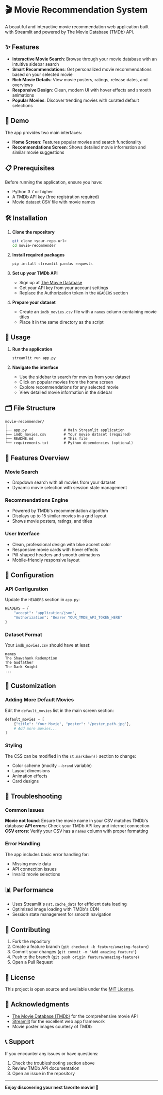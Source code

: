 # 🎬 Movie Recommendation System

A beautiful and interactive movie recommendation web application built with Streamlit and powered by The Movie Database (TMDb) API.

## ✨ Features

- **Interactive Movie Search**: Browse through your movie database with an intuitive sidebar search
- **Smart Recommendations**: Get personalized movie recommendations based on your selected movie
- **Rich Movie Details**: View movie posters, ratings, release dates, and overviews
- **Responsive Design**: Clean, modern UI with hover effects and smooth animations
- **Popular Movies**: Discover trending movies with curated default selections

## 🚀 Demo

The app provides two main interfaces:
- **Home Screen**: Features popular movies and search functionality
- **Recommendations Screen**: Shows detailed movie information and similar movie suggestions

## 📋 Prerequisites

Before running the application, ensure you have:

- Python 3.7 or higher
- A TMDb API key (free registration required)
- Movie dataset CSV file with movie names

## 🛠️ Installation

1. **Clone the repository**
   ```bash
   git clone <your-repo-url>
   cd movie-recommender
   ```

2. **Install required packages**
   ```bash
   pip install streamlit pandas requests
   ```

3. **Set up your TMDb API**
   - Sign up at [The Movie Database](https://www.themoviedb.org/)
   - Get your API key from your account settings
   - Replace the Authorization token in the `HEADERS` section

4. **Prepare your dataset**
   - Create an `imdb_movies.csv` file with a `names` column containing movie titles
   - Place it in the same directory as the script

## 🎯 Usage

1. **Run the application**
   ```bash
   streamlit run app.py
   ```

2. **Navigate the interface**
   - Use the sidebar to search for movies from your dataset
   - Click on popular movies from the home screen
   - Explore recommendations for any selected movie
   - View detailed movie information in the sidebar

## 🗂️ File Structure

```
movie-recommender/
│
├── app.py                 # Main Streamlit application
├── imdb_movies.csv        # Your movie dataset (required)
├── README.md              # This file
└── requirements.txt       # Python dependencies (optional)
```

## 🎨 Features Overview

### Movie Search
- Dropdown search with all movies from your dataset
- Dynamic movie selection with session state management

### Recommendations Engine
- Powered by TMDb's recommendation algorithm
- Displays up to 15 similar movies in a grid layout
- Shows movie posters, ratings, and titles

### User Interface
- Clean, professional design with blue accent color
- Responsive movie cards with hover effects
- Pill-shaped headers and smooth animations
- Mobile-friendly responsive layout

## 🔧 Configuration

### API Configuration
Update the `HEADERS` section in `app.py`:
```python
HEADERS = {
    "accept": "application/json",
    "Authorization": "Bearer YOUR_TMDB_API_TOKEN_HERE"
}
```

### Dataset Format
Your `imdb_movies.csv` should have at least:
```csv
names
The Shawshank Redemption
The Godfather
The Dark Knight
...
```

## 🌟 Customization

### Adding More Default Movies
Edit the `default_movies` list in the main screen section:
```python
default_movies = [
    {"title": "Your Movie", "poster": "/poster_path.jpg"},
    # Add more movies...
]
```

### Styling
The CSS can be modified in the `st.markdown()` section to change:
- Color scheme (modify `--brand` variable)
- Layout dimensions
- Animation effects
- Card designs

## 🐛 Troubleshooting

### Common Issues

**Movie not found**: Ensure the movie name in your CSV matches TMDb's database
**API errors**: Check your TMDb API key and internet connection
**CSV errors**: Verify your CSV has a `names` column with proper formatting

### Error Handling
The app includes basic error handling for:
- Missing movie data
- API connection issues
- Invalid movie selections

## 📊 Performance

- Uses Streamlit's `@st.cache_data` for efficient data loading
- Optimized image loading with TMDb's CDN
- Session state management for smooth navigation

## 🤝 Contributing

1. Fork the repository
2. Create a feature branch (`git checkout -b feature/amazing-feature`)
3. Commit your changes (`git commit -m 'Add amazing feature'`)
4. Push to the branch (`git push origin feature/amazing-feature`)
5. Open a Pull Request

## 📝 License

This project is open source and available under the [MIT License](LICENSE).

## 🙏 Acknowledgments

- [The Movie Database (TMDb)](https://www.themoviedb.org/) for the comprehensive movie API
- [Streamlit](https://streamlit.io/) for the excellent web app framework
- Movie poster images courtesy of TMDb

## 📞 Support

If you encounter any issues or have questions:
1. Check the troubleshooting section above
2. Review TMDb API documentation
3. Open an issue in the repository

---

**Enjoy discovering your next favorite movie! 🍿**
